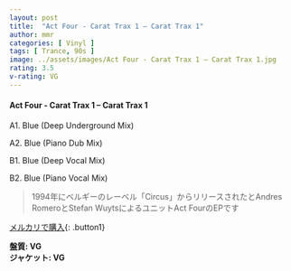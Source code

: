 ```yaml
---
layout: post
title:  "Act Four - Carat Trax 1 – Carat Trax 1"
author: mmr
categories: [ Vinyl ]
tags: [ Trance, 90s ]
image: ../assets/images/Act Four - Carat Trax 1 – Carat Trax 1.jpg
rating: 3.5
v-rating: VG
---
```


#### Act Four - Carat Trax 1 – Carat Trax 1

A1. Blue (Deep Underground Mix)

A2. Blue (Piano Dub Mix)

B1. Blue (Deep Vocal Mix)

B2. Blue (Piano Vocal Mix)

> 1994年にベルギーのレーベル「Circus」からリリースされたとAndres RomeroとStefan WuytsによるユニットAct FourのEPです


[メルカリで購入](https://jp.mercari.com/item/m76260753119){: .button1}

<div class="mt-4 mb-4 d-flex align-items-center">
<strong class="mr-1">盤質: VG</strong>
</div>
<div class="mt-4 mb-4 d-flex align-items-center">
<strong class="mr-1">ジャケット: VG</strong>
</div>
